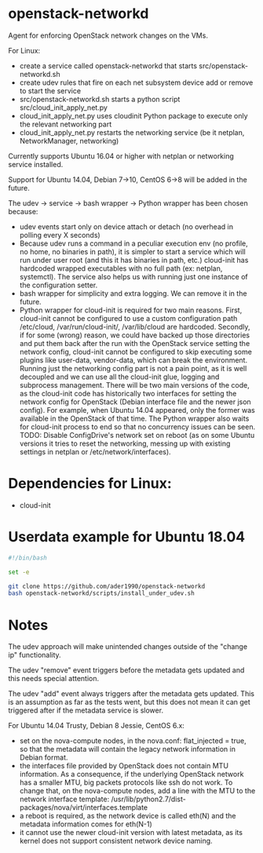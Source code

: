 # openstack-networkd
Agent for enforcing OpenStack network changes on the VMs.

For Linux:
  * create a service called openstack-networkd that starts src/openstack-networkd.sh
  * create udev rules that fire on each net subsystem device add or remove to start the service
  * src/openstack-networkd.sh starts a python script src/cloud_init_apply_net.py
  * cloud_init_apply_net.py uses cloudinit Python package to execute only the relevant networking part
  * cloud_init_apply_net.py restarts the networking service (be it netplan, NetworkManager, networking)

Currently supports Ubuntu 16.04 or higher with netplan or networking service installed.

Support for Ubuntu 14.04, Debian 7->10, CentOS 6->8 will be added in the future.

The udev -> service -> bash wrapper -> Python wrapper has been chosen because:

  * udev events start only on device attach or detach (no overhead in polling every X seconds)
  * Because udev runs a command in a peculiar execution env (no profile, no home, no binaries in path),
    it is simpler to start a service which will run under user root (and this it has binaries in path, etc.)
    cloud-init has hardcoded wrapped executables with no full path (ex: netplan, systemctl).
    The service also helps us with running just one instance of the configuration setter.
  * bash wrapper for simplicity and extra logging. We can remove it in the future.
  * Python wrapper for cloud-init is required for two main reasons.
    First, cloud-init cannot be configured to use a custom configuration path
    /etc/cloud, /var/run/cloud-init/, /var/lib/cloud are hardcoded.
    Secondly, if for some (wrong) reason, we could have backed up those directories and put them back after the run with
    the OpenStack service setting the network config, cloud-init cannot be configured to skip executing some plugins like
    user-data, vendor-data, which can break the environment.
    Running just the networking config part is not a pain point, as it is well decoupled and we can use all the cloud-init glue,
    logging and subprocess management. There will be two main versions of the code, as the cloud-init code has historically two
    interfaces for setting the network config for OpenStack (Debian interface file and the newer json config).
    For example, when Ubuntu 14.04 appeared, only the former was available in the OpenStack of that time.
    The Python wrapper also waits for cloud-init process to end so that no concurrency issues can be seen.
    TODO: Disable ConfigDrive's network set on reboot (as on some Ubuntu versions it tries to reset the networking, messing up with
    existing settings in netplan or /etc/network/interfaces).

# Dependencies for Linux:

  * cloud-init

# Userdata example for Ubuntu 18.04

```bash
#!/bin/bash

set -e

git clone https://github.com/ader1990/openstack-networkd
bash openstack-networkd/scripts/install_under_udev.sh

```

# Notes

The udev approach will make unintended changes outside of the "change ip" functionality.

The udev "remove" event triggers before the metadata gets updated and this needs special attention.

The udev "add" event always triggers after the metadata gets updated. This is an assumption
as far as the tests went, but this does not mean it can get triggered after
if the metadata service is slower.

For Ubuntu 14.04 Trusty, Debian 8 Jessie, CentOS 6.x:

  * set on the nova-compute nodes, in the nova.conf: flat_injected = true, so that the metadata will contain the legacy
    network information in Debian format.
  * the interfaces file provided by OpenStack does not contain MTU information.
    As a consequence, if the underlying OpenStack network has a smaller MTU, big packets protocols like ssh do not work.
    To change that, on the nova-compute nodes, add a line with the MTU to the network interface template:
    /usr/lib/python2.7/dist-packages/nova/virt/interfaces.template
  * a reboot is required, as the network device is called eth(N) and the metadata information
    comes for eth(N-1)
  * it cannot use the newer cloud-init version with latest metadata, as its kernel does not support
    consistent network device naming.


